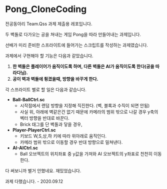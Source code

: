 # Pong_CloneCoding

전공동아리 Team.Qss 과제 제출용 레포입니다.

두 벽돌로 다가오는 공을 쳐내는 게임 Pong을 따라 만들어내는 과제입니다.

선배가 미리 준비한 스프라이트에 들어가는 스크립트를 작성하는 과제였습니다.



과제에서 구현해야 할 기능은 다음과 같았습니다.

1. **한 벽돌은 플레이어가 움직이도록 하며, 다른 벽돌은 AI가 움직이도록 한다(공을 따라다님).**
2. **공이 벽과 벽돌에 튕겼을때, 방향을 바꾸게 한다.**



각 스프라이트 별로 할 일은 다음과 같습니다. 

- **Ball-BallCtrl.sc**
  - 시작점에서 랜덤 방향을 지정해 직진한다. (벽, 블록과 수직이 되면 안됨)
  - 사실 위, 아래에 벽같은건 없기 때문에 카메라의 범위 밖으로 나갈 경우 y축의 벡터 방향을 반대로 바꾼다.
  - Brick 태그를 단 벽돌과 닿을 경우, 
- **Player-PlayerCtrl.sc**
  - 키보드 W,S,상,하 키에 따라 위아래로 움직인다.
  - 카메라 범위 밖으로 이동할 경우 반대 방향으로 밀쳐낸다. 
- **AI-AICtrl.sc**
  - Ball 오브젝트의 위치좌표 중 y값을 가져와 AI 오브젝트의 y좌표로 천천히 이동한다.



다 써보니까 별거 안했네요. 재밌었습니다.

과제 다했습니다. - 2020.09.12